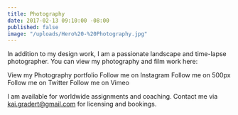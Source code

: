 ```yaml
---
title: Photography
date: 2017-02-13 09:10:00 -08:00
published: false
image: "/uploads/Hero%20-%20Photography.jpg"
---
```


In addition to my design work, I am a passionate landscape and time-lapse photographer. You can view my photography and film work here:

View my Photography portfolio
Follow me on Instagram
Follow me on 500px
Follow me on Twitter
Follow me on Vimeo


I am available for worldwide assignments and coaching. Contact me via kai.gradert@gmail.com for licensing and bookings.